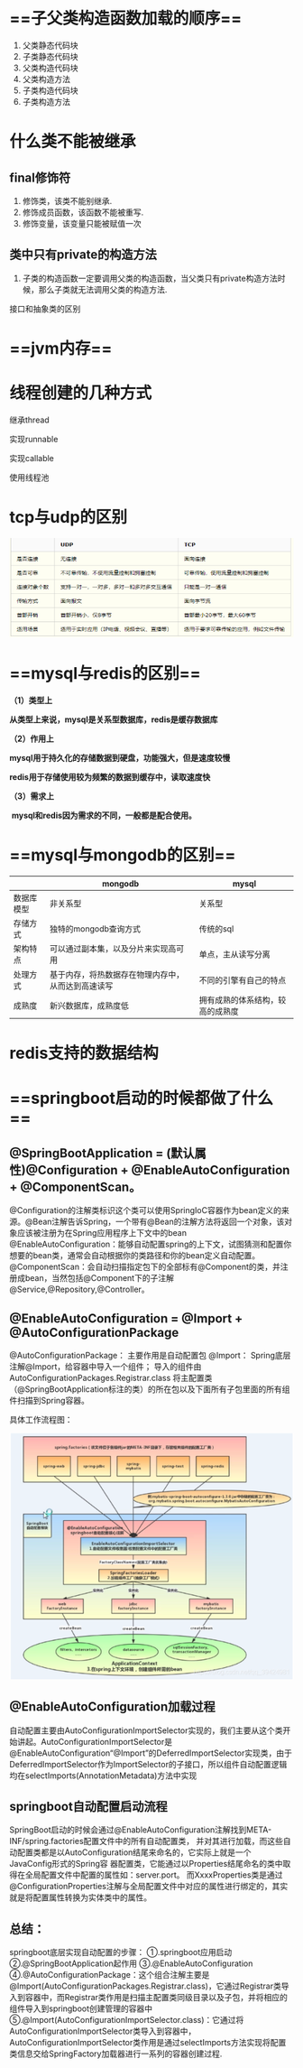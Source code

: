 # ==子父类构造函数加载的顺序==

1. 父类静态代码块
2. 子类静态代码块
3. 父类构造代码块
4. 父类构造方法
5. 子类构造代码块
6. 子类构造方法

# 什么类不能被继承

## final修饰符

1. 修饰类，该类不能别继承.
2. 修饰成员函数，该函数不能被重写.
3. 修饰变量，该变量只能被赋值一次

## 类中只有private的构造方法

1. 子类的构造函数一定要调用父类的构造函数，当父类只有private构造方法时候，那么子类就无法调用父类的构造方法.

接口和抽象类的区别

# ==jvm内存==



# 线程创建的几种方式

继承thread

实现runnable

实现callable

使用线程池

# tcp与udp的区别

![image-20210313164750579](assets/image-20210313164750579.png)

# ==mysql与redis的区别==

**（1）类型上**

​    **从类型上来说，mysql是关系型数据库，redis是缓存数据库**

**（2）作用上**

​    **mysql用于持久化的存储数据到硬盘，功能强大，但是速度较慢**

​    **redis用于存储使用较为频繁的数据到缓存中，读取速度快**

**（3）需求上**

​    **mysql和redis因为需求的不同，一般都是配合使用。**

# ==mysql与mongodb的区别==

|            | mongodb                                            | mysql                            |
| ---------- | -------------------------------------------------- | -------------------------------- |
| 数据库模型 | 非关系型                                           | 关系型                           |
| 存储方式   | 独特的mongodb查询方式                              | 传统的sql                        |
| 架构特点   | 可以通过副本集，以及分片来实现高可用               | 单点，主从读写分离               |
| 处理方式   | 基于内存，将热数据存在物理内存中，从而达到高速读写 | 不同的引擎有自己的特点           |
| 成熟度     | 新兴数据库，成熟度低                               | 拥有成熟的体系结构，较高的成熟度 |

# redis支持的数据结构

# ==springboot启动的时候都做了什么==

## @SpringBootApplication = (默认属性)@Configuration + @EnableAutoConfiguration + @ComponentScan。

@Configuration的注解类标识这个类可以使用SpringIoC容器作为bean定义的来源。@Bean注解告诉Spring，一个带有@Bean的注解方法将返回一个对象，该对象应该被注册为在Spring应用程序上下文中的bean
@EnableAutoConfiguration：能够自动配置spring的上下文，试图猜测和配置你想要的bean类，通常会自动根据你的类路径和你的bean定义自动配置。
@ComponentScan：会自动扫描指定包下的全部标有@Component的类，并注册成bean，当然包括@Component下的子注解@Service,@Repository,@Controller。

## @EnableAutoConfiguration = @Import + @AutoConfigurationPackage

@AutoConfigurationPackage： 主要作用是自动配置包
@Import： Spring底层注解@Import，给容器中导入一个组件；
导入的组件由AutoConfigurationPackages.Registrar.class 将主配置类（@SpringBootApplication标注的类）的所在包以及下面所有子包里面的所有组件扫描到Spring容器。

具体工作流程图：

<img src="assets/image-20210313170037022.png" alt="image-20210313170037022" style="zoom: 150%;" />

 

## @EnableAutoConfiguration加载过程 

自动配置主要由AutoConfigurationImportSelector实现的，我们主要从这个类开始讲起。AutoConfigurationImportSelector是
@EnableAutoConfiguration“@Import”的DeferredImportSelector实现类，由于DeferredImportSelector作为ImportSelector的子接口，所以组件自动配置逻辑均在selectImports(AnnotationMetadata)方法中实现

## springboot自动配置启动流程

SpringBoot启动的时候会通过@EnableAutoConfiguration注解找到META-INF/spring.factories配置文件中的所有自动配置类，
并对其进行加载，而这些自动配置类都是以AutoConfiguration结尾来命名的，它实际上就是一个JavaConfig形式的Spring容
器配置类，它能通过以Properties结尾命名的类中取得在全局配置文件中配置的属性如：server.port。
而XxxxProperties类是通过@ConfigurationProperties注解与全局配置文件中对应的属性进行绑定的，其实就是将配置属性转换为实体类中的属性。

## 总结：

springboot底层实现自动配置的步骤：
①.springboot应用启动
②.@SpringBootApplication起作用
③.@EnableAutoConfiguration
④.@AutoConfigurationPackage：这个组合注解主要是@Import(AutoConfigurationPackages.Registrar.class)，它通过Registrar类导入到容器中，而Registrar类作用是扫描主配置类同级目录以及子包，并将相应的组件导入到springboot创建管理的容器中
⑤.@Import(AutoConfigurationImportSelector.class)：它通过将AutoConfigurationImportSelector类导入到容器中，AutoConfigurationImportSelector类作用是通过selectImports方法实现将配置类信息交给SpringFactory加载器进行一系列的容器创建过程.